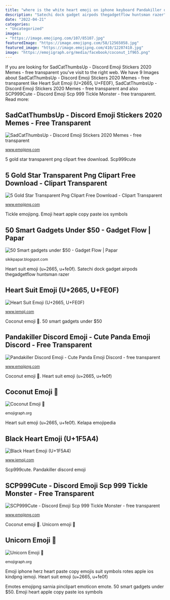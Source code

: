```yaml
---
title: "where is the white heart emoji on iphone keyboard Pandakiller discord emoji"
description: "Satechi dock gadget airpods thegadgetflow huntsman razer"
date: "2022-04-21"
categories:
- "Uncategorized"
images:
- "https://image.emojipng.com/107/85107.jpg"
featuredImage: "https://image.emojipng.com/58/12565058.jpg"
featured_image: "https://image.emojipng.com/410/12207410.jpg"
image: "https://emojigraph.org/media/facebook/coconut_1f965.png"
---
```


If you are looking for SadCatThumbsUp - Discord Emoji Stickers 2020 Memes - free transparent you've visit to the right web. We have 9 Images about SadCatThumbsUp - Discord Emoji Stickers 2020 Memes - free transparent like Heart Suit Emoji (U+2665, U+FE0F), SadCatThumbsUp - Discord Emoji Stickers 2020 Memes - free transparent and also SCP999Cute - Discord Emoji Scp 999 Tickle Monster - free transparent. Read more:

## SadCatThumbsUp - Discord Emoji Stickers 2020 Memes - Free Transparent

![SadCatThumbsUp - Discord Emoji Stickers 2020 Memes - free transparent](https://image.emojipng.com/410/12207410.jpg "Emoji iphone herz heart paste copy emojis suit symbols rotes apple ios kindpng iemoji")

<small>www.emojipng.com</small>

5 gold star transparent png clipart free download. Scp999cute

## 5 Gold Star Transparent Png Clipart Free Download - Clipart Transparent

![5 Gold Star Transparent Png Clipart Free Download - Clipart Transparent](https://image.emojipng.com/871/944871.jpg "Emotes emojipng sarnia pinclipart emoticon emote")

<small>www.emojipng.com</small>

Tickle emojipng. Emoji heart apple copy paste ios symbols

## 50 Smart Gadgets Under $50 - Gadget Flow | Papar

![50 Smart gadgets under $50 - Gadget Flow | Papar](https://thegadgetflow.com/wp-content/uploads/2021/02/50-Smart-gadgets-under-50-USD-featured.jpg "Emoji iphone herz heart paste copy emojis suit symbols rotes apple ios kindpng iemoji")

<small>sikikpapar.blogspot.com</small>

Heart suit emoji (u+2665, u+fe0f). Satechi dock gadget airpods thegadgetflow huntsman razer

## Heart Suit Emoji (U+2665, U+FE0F)

![Heart Suit Emoji (U+2665, U+FE0F)](https://s3.amazonaws.com/pix.iemoji.com/images/emoji/apple/ios-12/256/heart-suit.png "Emoji heart apple copy paste ios symbols")

<small>www.iemoji.com</small>

Coconut emoji 🥥. 50 smart gadgets under $50

## Pandakiller Discord Emoji - Cute Panda Emoji Discord - Free Transparent

![Pandakiller Discord Emoji - Cute Panda Emoji Discord - free transparent](https://image.emojipng.com/107/85107.jpg "Scp999cute")

<small>www.emojipng.com</small>

Coconut emoji 🥥. Heart suit emoji (u+2665, u+fe0f)

## Coconut Emoji 🥥

![Coconut Emoji 🥥](https://emojigraph.org/media/facebook/coconut_1f965.png "Tickle emojipng")

<small>emojigraph.org</small>

Heart suit emoji (u+2665, u+fe0f). Kelapa emojipedia

## Black Heart Emoji (U+1F5A4)

![Black Heart Emoji (U+1F5A4)](https://s3.amazonaws.com/pix.iemoji.com/images/emoji/apple/ios-10/256/black-heart.png "Heart suit emoji (u+2665, u+fe0f)")

<small>www.iemoji.com</small>

Scp999cute. Pandakiller discord emoji

## SCP999Cute - Discord Emoji Scp 999 Tickle Monster - Free Transparent

![SCP999Cute - Discord Emoji Scp 999 Tickle Monster - free transparent](https://image.emojipng.com/58/12565058.jpg "Heart suit emoji (u+2665, u+fe0f)")

<small>www.emojipng.com</small>

Coconut emoji 🥥. Unicorn emoji 🦄

## Unicorn Emoji 🦄

![Unicorn Emoji 🦄](https://emojigraph.org/media/joypixels/unicorn_1f984.png "5 gold star transparent png clipart free download")

<small>emojigraph.org</small>

Emoji iphone herz heart paste copy emojis suit symbols rotes apple ios kindpng iemoji. Heart suit emoji (u+2665, u+fe0f)

Emotes emojipng sarnia pinclipart emoticon emote. 50 smart gadgets under $50. Emoji heart apple copy paste ios symbols
